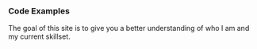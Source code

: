 ### Code Examples

The goal of this site is to give you a better understanding of who I am and my current skillset. 

